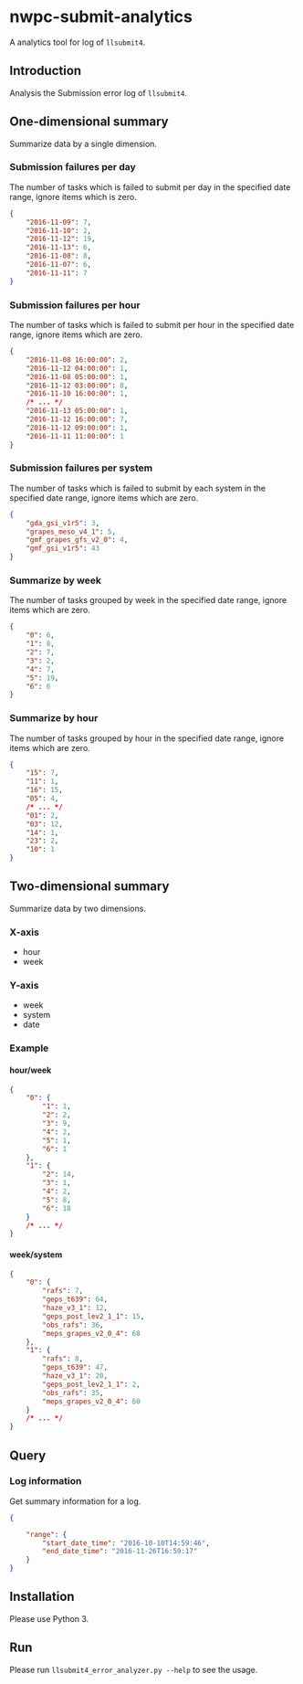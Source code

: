 # nwpc-submit-analytics

A analytics tool for log of `llsubmit4`.

## Introduction

Analysis the Submission error log of `llsubmit4`.

## One-dimensional summary

Summarize data by a single dimension.

### Submission failures per day

The number of tasks which is failed to submit per day in the specified date range, 
ignore items which is zero.

```json
{
    "2016-11-09": 7,
    "2016-11-10": 2,
    "2016-11-12": 19,
    "2016-11-13": 6,
    "2016-11-08": 8,
    "2016-11-07": 6,
    "2016-11-11": 7
}
```

### Submission failures per hour

The number of tasks which is failed to submit per hour in the specified date range, 
ignore items which are zero.

```json
{
    "2016-11-08 16:00:00": 2,
    "2016-11-12 04:00:00": 1,
    "2016-11-08 05:00:00": 1,
    "2016-11-12 03:00:00": 8,
    "2016-11-10 16:00:00": 1,
    /* ... */
    "2016-11-13 05:00:00": 1,
    "2016-11-12 16:00:00": 7,
    "2016-11-12 09:00:00": 1,
    "2016-11-11 11:00:00": 1
}
```

### Submission failures per system

The number of tasks which is failed to submit by each system in the specified date range,
ignore items which are zero.

```json
{
    "gda_gsi_v1r5": 3,
    "grapes_meso_v4_1": 5,
    "gmf_grapes_gfs_v2_0": 4,
    "gmf_gsi_v1r5": 43
}
```

### Summarize by week

The number of tasks grouped by week in the specified date range,
ignore items which are zero.

```json
{
    "0": 6,
    "1": 8,
    "2": 7,
    "3": 2,
    "4": 7,
    "5": 19,
    "6": 6
}
```

### Summarize by hour

The number of tasks grouped by hour in the specified date range,
ignore items which are zero.

```json
{
    "15": 7,
    "11": 1,
    "16": 15,
    "05": 4,
    /* ... */
    "01": 2,
    "03": 12,
    "14": 1,
    "23": 2,
    "10": 1
}
```

## Two-dimensional summary

Summarize data by two dimensions.

### X-axis

* hour
* week

### Y-axis

* week
* system
* date

### Example

#### hour/week

```json
{
    "0": {
        "1": 1,
        "2": 2,
        "3": 9,
        "4": 2,
        "5": 1,
        "6": 1
    },
    "1": {
        "2": 14,
        "3": 1,
        "4": 2,
        "5": 8,
        "6": 18
    }
    /* ... */
}
```

#### week/system

```json
{
    "0": {
        "rafs": 7,
        "geps_t639": 64,
        "haze_v3_1": 12,
        "geps_post_lev2_1_1": 15,
        "obs_rafs": 36,
        "meps_grapes_v2_0_4": 68
    },
    "1": {
        "rafs": 8,
        "geps_t639": 47,
        "haze_v3_1": 20,
        "geps_post_lev2_1_1": 2,
        "obs_rafs": 35,
        "meps_grapes_v2_0_4": 60
    }
    /* ... */
}
```

## Query

### Log information

Get summary information for a log.

```json
{

    "range": {
        "start_date_time": "2016-10-10T14:59:46",
        "end_date_time": "2016-11-26T16:59:17"
    }
}
```


## Installation

Please use Python 3.

## Run

Please run `llsubmit4_error_analyzer.py --help` to see the usage.
